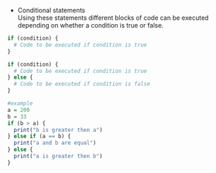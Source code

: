 - Conditional statements <br>
Using these statements different blocks of code can be executed depending on whether a condition is true or false.
````r
if (condition) {
  # Code to be executed if condition is true
}

if (condition) {
  # Code to be executed if condition is true
} else {
  # Code to be executed if condition is false
}

#example
a = 200
b = 33
if (b > a) {
  print("b is greater then a")
} else if (a == b) {
  print("a and b are equal")
} else {
  print("a is greater then b")
}
````
